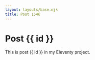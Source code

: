 ```yaml
---
layout: layouts/base.njk
title: Post 1546
---
```


# Post {{ id }}

This is post {{ id }} in my Eleventy project.
